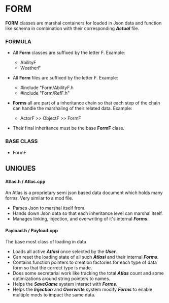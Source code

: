 # FORM
**FORM** classes are marshal containers for loaded in Json data and function like schema in combination with their corresponding ***Actual*** file.

### FORMULA

* All **Form** classes are suffixed by the letter F. Example:
	* AbilityF
	* WeatherF
* All **Form** files are suffixed by the letter F. Example:
	* #include "Form/AbilityF.h
	* #include "Form/RefF.h"
* **Forms** all are part of a inheritance chain so that each step of the chain can handle the marshaling of their related data. Example:
	* ActorF >> ObjectF >> FormF

* Their final inheritance must be the base **FormF** class.

### BASE CLASS
* FormF
	
## UNIQUES

#### Atlas.h / Atlas.cpp
An Atlas is a proprietary semi json based data document which holds many forms. Very similar to a mod file.
* Parses Json to marshal itself from.
* Hands down Json data so that each inheritance level can marshal itself.
* Manages linking, injection, and overwriting of it's internal ***Forms***.
#### Payload.h / Payload.cpp
The base most class of loading in data 
* Loads all active ***Atlasi*** once selected by the ***User***.
*  Can reset the loading state of all such ***Atlasi*** and their internal ***Forms***. 
* Contains function pointers to creation factories for each type of data form so that the correct type is made.
* Does some secretarial work like tracking the total ***Atlas*** count and some optimizations around string pointers to names.
* Helps the ***SaveGame*** system interact with ***Forms***.
* Helps the ***Injection*** and ***Overwrite*** system modify ***Forms*** to enable multiple mods to impact the same data.